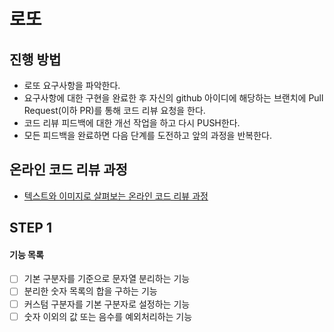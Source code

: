 # 로또
## 진행 방법
* 로또 요구사항을 파악한다.
* 요구사항에 대한 구현을 완료한 후 자신의 github 아이디에 해당하는 브랜치에 Pull Request(이하 PR)를 통해 코드 리뷰 요청을 한다.
* 코드 리뷰 피드백에 대한 개선 작업을 하고 다시 PUSH한다.
* 모든 피드백을 완료하면 다음 단계를 도전하고 앞의 과정을 반복한다.

## 온라인 코드 리뷰 과정
* [텍스트와 이미지로 살펴보는 온라인 코드 리뷰 과정](https://github.com/next-step/nextstep-docs/tree/master/codereview)


## STEP 1
#### 기능 목록
- [ ] 기본 구분자를 기준으로 문자열 분리하는 기능
- [ ] 분리한 숫자 목록의 합을 구하는 기능
- [ ] 커스텀 구분자를 기본 구분자로 설정하는 기능
- [ ] 숫자 이외의 값 또는 음수를 예외처리하는 기능